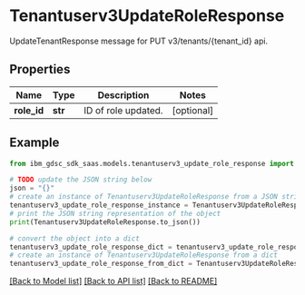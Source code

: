 # Tenantuserv3UpdateRoleResponse

UpdateTenantResponse message for PUT v3/tenants/{tenant_id} api.

## Properties

Name | Type | Description | Notes
------------ | ------------- | ------------- | -------------
**role_id** | **str** | ID of role updated. | [optional] 

## Example

```python
from ibm_gdsc_sdk_saas.models.tenantuserv3_update_role_response import Tenantuserv3UpdateRoleResponse

# TODO update the JSON string below
json = "{}"
# create an instance of Tenantuserv3UpdateRoleResponse from a JSON string
tenantuserv3_update_role_response_instance = Tenantuserv3UpdateRoleResponse.from_json(json)
# print the JSON string representation of the object
print(Tenantuserv3UpdateRoleResponse.to_json())

# convert the object into a dict
tenantuserv3_update_role_response_dict = tenantuserv3_update_role_response_instance.to_dict()
# create an instance of Tenantuserv3UpdateRoleResponse from a dict
tenantuserv3_update_role_response_from_dict = Tenantuserv3UpdateRoleResponse.from_dict(tenantuserv3_update_role_response_dict)
```
[[Back to Model list]](../README.md#documentation-for-models) [[Back to API list]](../README.md#documentation-for-api-endpoints) [[Back to README]](../README.md)


